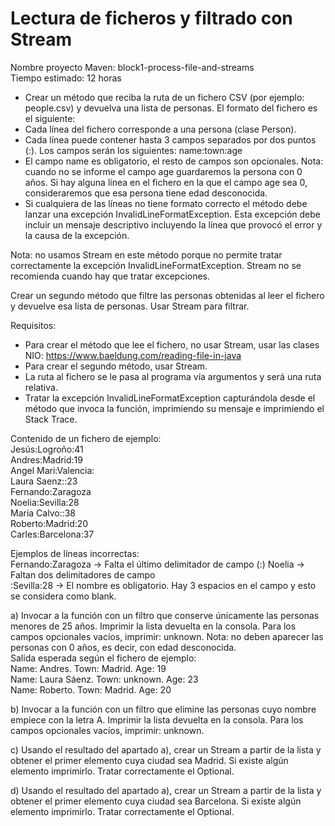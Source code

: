 # Lectura de ficheros y filtrado con Stream
Nombre proyecto Maven: block1-process-file-and-streams  
Tiempo estimado: 12 horas  

- Crear un método que reciba la ruta de un fichero CSV (por ejemplo: people.csv) y devuelva una lista de personas. El formato del fichero es el siguiente:  
- Cada línea del fichero corresponde a una persona (clase Person).  
- Cada línea puede contener hasta 3 campos separados por dos puntos (:). Los campos serán los siguientes: name:town:age  
- El campo name es obligatorio, el resto de campos son opcionales. Nota: cuando no se informe el campo age guardaremos la persona con 0 años. Si hay alguna línea en el fichero en la que el campo age sea 0, consideraremos que esa persona tiene edad desconocida.  
- Si cualquiera de las líneas no tiene formato correcto el método debe lanzar una excepción InvalidLineFormatException. Esta excepción debe incluir un mensaje descriptivo incluyendo la línea que provocó el error y la causa de la excepción.  

Nota: no usamos Stream en este método porque no permite tratar correctamente la excepción InvalidLineFormatException. Stream no se recomienda cuando hay que tratar excepciones.  

Crear un segundo método que filtre las personas obtenidas al leer el fichero y devuelve esa lista de personas. Usar Stream para filtrar.  

Requisitos:

- Para crear el método que lee el fichero, no usar Stream, usar las clases NIO: https://www.baeldung.com/reading-file-in-java
- Para crear el segundo método, usar Stream.
- La ruta al fichero se le pasa al programa vía argumentos y será una ruta relativa.
- Tratar la excepción InvalidLineFormatException capturándola desde el método que invoca la función, imprimiendo su mensaje e imprimiendo el Stack Trace.

Contenido de un fichero de ejemplo:  
Jesús:Logroño:41  
Andres:Madrid:19  
Angel Mari:Valencia:  
Laura Saenz::23  
Fernando:Zaragoza  
Noelia:Sevilla:28  
Maria Calvo::38  
Roberto:Madrid:20  
Carles:Barcelona:37  

Ejemplos de líneas incorrectas:  
Fernando:Zaragoza   -> Falta el último delimitador de campo (:)
Noelia   -> Faltan dos delimitadores de campo  
:Sevilla:28   -> El nombre es obligatorio. Hay 3 espacios en el campo y esto se considera como blank.  

a) Invocar a la función con un filtro que conserve únicamente las personas menores de 25 años. Imprimir la lista devuelta en la consola. Para los campos opcionales vacíos, imprimir: unknown. Nota: no deben aparecer las personas con 0 años, es decir, con edad desconocida.  
Salida esperada según el fichero de ejemplo:  
Name: Andres. Town: Madrid. Age: 19  
Name: Laura Sáenz. Town: unknown. Age: 23  
Name: Roberto. Town: Madrid. Age: 20  

b) Invocar a la función con un filtro que elimine las personas cuyo nombre empiece con la letra A. Imprimir la lista devuelta en la consola. Para los campos opcionales vacíos, imprimir: unknown.

c) Usando el resultado del apartado a), crear un Stream a partir de la lista y obtener el primer elemento cuya ciudad sea Madrid. Si existe algún elemento imprimirlo. Tratar correctamente el Optional.

d) Usando el resultado del apartado a), crear un Stream a partir de la lista y obtener el primer elemento cuya ciudad sea Barcelona. Si existe algún elemento imprimirlo. Tratar correctamente el Optional.



